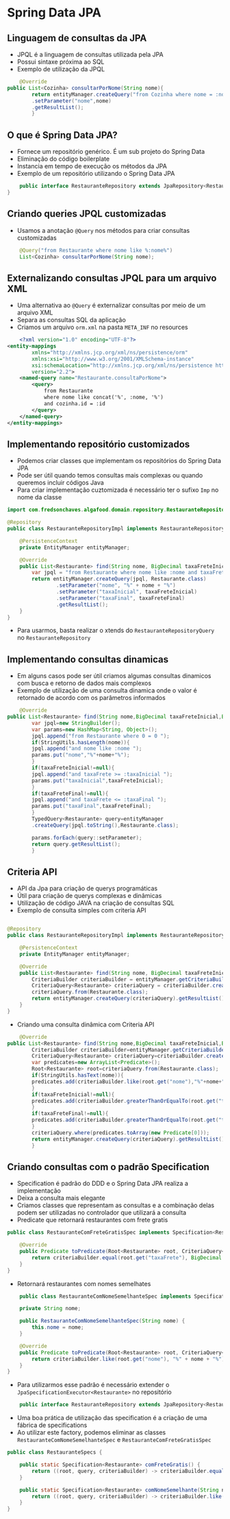 # Spring Data JPA

## Linguagem de consultas da JPA

- JPQL é a linguagem de consultas utilizada pela JPA
- Possui sintaxe próxima ao SQL
- Exemplo de utilização da JPQL

```java
    @Override
public List<Cozinha> consultarPorNome(String nome){
        return entityManager.createQuery("from Cozinha where nome = :nome",Cozinha.class)
        .setParameter("nome",nome)
        .getResultList();
        }
```

## O que é Spring Data JPA?

- Fornece um repositório genérico. É um sub projeto do Spring Data
- Eliminação do código boilerplate
- Instancia em tempo de execução os métodos da JPA
- Exemplo de um repositório utilizando o Spring Data JPA

```java
    public interface RestauranteRepository extends JpaRepository<Restaurante, Long> {
}
```

## Criando queries JPQL customizadas

- Usamos a anotação `@Query` nos métodos para criar consultas customizadas

```java
    @Query("from Restaurante where nome like %:nome%")
    List<Cozinha> consultarPorNome(String nome);
```

## Externalizando consultas JPQL para um arquivo XML

- Uma alternativa ao `@Query` é externalizar consultas por meio de um arquivo XML
- Separa as consultas SQL da aplicação
- Criamos um arquivo `orm.xml` na pasta `META_INF` no resources
```xml
    <?xml version="1.0" encoding="UTF-8"?>
<entity-mappings
        xmlns="http://xmlns.jcp.org/xml/ns/persistence/orm"
        xmlns:xsi="http://www.w3.org/2001/XMLSchema-instance"
        xsi:schemaLocation="http://xmlns.jcp.org/xml/ns/persistence http://xmlns.jcp.org/xml/ns/persistence/orm_2_2.xsd"
        version="2.2">
    <named-query name="Restaurante.consultaPorNome">
        <query>
            from Restaurante
            where nome like concat('%', :nome, '%')
            and cozinha.id = :id
        </query>
    </named-query>
</entity-mappings>
```

## Implementando repositório customizados

- Podemos criar classes que implementam os repositórios do Spring Data JPA
- Pode ser útil quando temos consultas mais complexas ou quando queremos incluir códigos Java
- Para criar implementação cuztomizada é necessário ter o sufixo `Imp` no nome da classe

```java
import com.fredsonchaves.algafood.domain.repository.RestauranteRepositoryQueries;

@Repository
public class RestauranteRepositoryImpl implements RestauranteRepositoryQueries {

    @PersistenceContext
    private EntityManager entityManager;

    @Override
    public List<Restaurante> find(String nome, BigDecimal taxaFreteInicial, BigDecimal taxaFreteFinal) {
        var jpql = "from Restaurante where nome like :nome and taxaFrete between :taxaInicial and :taxaFinal";
        return entityManager.createQuery(jpql, Restaurante.class)
                .setParameter("nome", "%" + nome + "%")
                .setParameter("taxaInicial", taxaFreteInicial)
                .setParameter("taxaFinal", taxaFreteFinal)
                .getResultList();
    }
}
```

- Para usarmos, basta realizar o xtends do `RestauranteRepositoryQuery` no `RestauranteRepository`

## Implementando consultas dinamicas

- Em alguns casos pode ser útil criamos algumas consultas dinamicos com busca e retorno de dados mais complexos
- Exemplo de utilização de uma consulta dinamica onde o valor é retornado de acordo com os parâmetros informados

```java
    @Override
public List<Restaurante> find(String nome,BigDecimal taxaFreteInicial,BigDecimal taxaFreteFinal){
        var jpql=new StringBuilder();
        var params=new HashMap<String, Object>();
        jpql.append("from Restaurante where 0 = 0 ");
        if(StringUtils.hasLength(nome)){
        jpql.append("and nome like :nome ");
        params.put("nome","%"+nome+"%");
        }
        if(taxaFreteInicial!=null){
        jpql.append("and taxaFrete >= :taxaInicial ");
        params.put("taxaInicial",taxaFreteInicial);
        }
        if(taxaFreteFinal!=null){
        jpql.append("and taxaFrete <= :taxaFinal ");
        params.put("taxaFinal",taxaFreteFinal);
        }
        TypedQuery<Restaurante> query=entityManager
        .createQuery(jpql.toString(),Restaurante.class);

        params.forEach(query::setParameter);
        return query.getResultList();
        }
```

## Criteria API

- API da Jpa para criação de querys programáticas
- Útil para criação de querys complexas e dinâmicas
- Utilização de código JAVA na criação de consultas SQL
- Exemplo de consulta simples com criteria API

```java

@Repository
public class RestauranteRepositoryImpl implements RestauranteRepositoryQueries {

    @PersistenceContext
    private EntityManager entityManager;

    @Override
    public List<Restaurante> find(String nome, BigDecimal taxaFreteInicial, BigDecimal taxaFreteFinal) {
        CriteriaBuilder criteriaBuilder = entityManager.getCriteriaBuilder();
        CriteriaQuery<Restaurante> criteriaQuery = criteriaBuilder.createQuery(Restaurante.class);
        criteriaQuery.from(Restaurante.class);
        return entityManager.createQuery(criteriaQuery).getResultList();
    }
}
```

- Criando uma consulta dinâmica com Criteria API

```java
    @Override
public List<Restaurante> find(String nome,BigDecimal taxaFreteInicial,BigDecimal taxaFreteFinal){
        CriteriaBuilder criteriaBuilder=entityManager.getCriteriaBuilder();
        CriteriaQuery<Restaurante> criteriaQuery=criteriaBuilder.createQuery(Restaurante.class);
        var predicates=new ArrayList<Predicate>();
        Root<Restaurante> root=criteriaQuery.from(Restaurante.class);
        if(StringUtils.hasText(nome)){
        predicates.add(criteriaBuilder.like(root.get("nome"),"%"+nome+"%"));
        }
        if(taxaFreteInicial!=null){
        predicates.add(criteriaBuilder.greaterThanOrEqualTo(root.get("taxaFrete"),taxaFreteInicial));
        }
        if(taxaFreteFinal!=null){
        predicates.add(criteriaBuilder.greaterThanOrEqualTo(root.get("taxaFrete"),taxaFreteFinal));
        }
        criteriaQuery.where(predicates.toArray(new Predicate[0]));
        return entityManager.createQuery(criteriaQuery).getResultList();
        }
```

## Criando consultas com o padrão Specification

- Specification é padrão do DDD e o Spring Data JPA realiza a implementação
- Deixa a consulta mais elegante
- Criamos classes que representam as consultas e a combinação delas podem ser utilizadas no controlador que utilizará a
  consulta
- Predicate que retornará restaurantes com frete gratis

```java
public class RestauranteComFreteGratisSpec implements Specification<Restaurante> {

    @Override
    public Predicate toPredicate(Root<Restaurante> root, CriteriaQuery<?> query, CriteriaBuilder criteriaBuilder) {
        return criteriaBuilder.equal(root.get("taxaFrete"), BigDecimal.ZERO);
    }
}
```

- Retornará restaurantes com nomes semelhates

```java
    public class RestauranteComNomeSemelhanteSpec implements Specification<Restaurante> {

    private String nome;

    public RestauranteComNomeSemelhanteSpec(String nome) {
        this.nome = nome;
    }

    @Override
    public Predicate toPredicate(Root<Restaurante> root, CriteriaQuery<?> query, CriteriaBuilder criteriaBuilder) {
        return criteriaBuilder.like(root.get("nome"), "%" + nome + "%");
    }
}
```

- Para utilizarmos esse padrão é necessário extender o `JpaSpecificationExecutor<Restaurante>` no repositório

```java
    public interface RestauranteRepository extends JpaRepository<Restaurante, Long>, JpaSpecificationExecutor<Restaurante> {
```

- Uma boa prática de utilização das specification é a criação de uma fábrica de specifications
- Ao utilizar este factory, podemos eliminar as classes `RestauranteComNomeSemelhanteSpec`
  e `RestauranteComFreteGratisSpec`

```java
public class RestauranteSpecs {

    public static Specification<Restaurante> comFreteGratis() {
        return ((root, query, criteriaBuilder) -> criteriaBuilder.equal(root.get("taxaFrete"), BigDecimal.ZERO));
    }

    public static Specification<Restaurante> comNomeSemelhante(String nome) {
        return ((root, query, criteriaBuilder) -> criteriaBuilder.like(root.get("nome"), "%" + nome + "%"));
    }
}
```